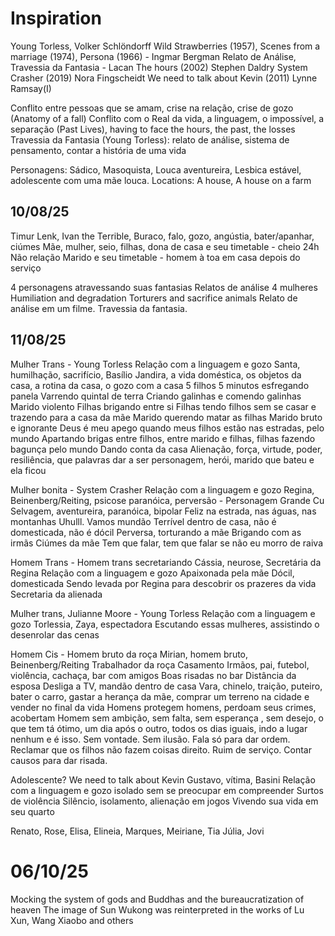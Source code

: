 # Inspiration
Young Torless, Volker Schlöndorff
Wild Strawberries (1957), Scenes from a marriage (1974), Persona (1966) - Ingmar Bergman
Relato de Análise, Travessia da Fantasia - Lacan
The hours (2002) Stephen Daldry
System Crasher (2019) Nora Fingscheidt
We need to talk about Kevin (2011) Lynne Ramsay(I)

Conflito entre pessoas que se amam, crise na relação, crise de gozo (Anatomy of a fall)
Conflito com o Real da vida, a linguagem, o impossível, a separação (Past Lives), having to face the hours, the past, the losses
Travessia da Fantasia (Young Torless): relato de análise, sistema de pensamento, contar a história de uma vida

Personagens: Sádico, Masoquista, Louca aventureira, Lesbica estável, adolescente com uma mãe louca. 
Locations: A house, A house on a farm

## 10/08/25
Timur Lenk, Ivan the Terrible, 
Buraco, falo, gozo, angústia, bater/apanhar, ciúmes 
Mãe, mulher, seio, filhas, dona de casa e seu timetable - cheio 24h 
Não relação 
Marido e seu timetable - homem à toa em casa depois do serviço 

4 personagens atravessando suas fantasias 
Relatos de análise 
4 mulheres 
Humiliation and degradation 
Torturers and sacrifice animals 
Relato de análise em um filme. Travessia da fantasia. 

## 11/08/25
Mulher Trans - Young Torless
Relação com a linguagem e gozo
Santa, humilhação, sacrifício, Basílio 
Jandira, a vida doméstica, os objetos da casa, a rotina da casa, o gozo com a casa
5 filhos
5 minutos esfregando panela
Varrendo quintal de terra
Criando galinhas e comendo galinhas
Marido violento
Filhas brigando entre si
Filhas tendo filhos sem se casar e trazendo para a casa da mãe 
Marido querendo matar as filhas 
Marido bruto e ignorante 
Deus é meu apego quando meus filhos estão nas estradas, pelo mundo
Apartando brigas entre filhos, entre marido e filhas, filhas fazendo bagunça pelo mundo
Dando conta da casa
Alienação, força, virtude, poder, resiliência, que palavras dar a ser personagem, herói, marido que bateu e ela ficou

Mulher bonita - System Crasher
Relação com a linguagem e gozo
Regina, Beinenberg/Reiting, psicose paranóica, perversão  - Personagem
Grande Cu
Selvagem, aventureira, paranóica, bipolar
Feliz na estrada, nas águas, nas montanhas
Uhulll. Vamos mundão 
Terrível dentro de casa, não é domesticada, não é dócil 
Perversa, torturando a mãe 
Brigando com as irmãs 
Ciúmes da mãe 
Tem que falar, tem que falar se não eu morro de raiva

Homem Trans - Homem trans secretariando
Cássia, neurose, Secretária da Regina
Relação com a linguagem e gozo 
Apaixonada pela mãe 
Dócil, domesticada
Sendo levada por Regina para descobrir os prazeres da vida
Secretaria da alienada

Mulher trans, Julianne Moore - Young Torless 
Relação com a linguagem e gozo
Torlessia, Zaya, espectadora 
Escutando essas mulheres, assistindo o desenrolar das cenas

Homem Cis - Homem bruto da roça 
Mirian, homem bruto, Beinenberg/Reiting
Trabalhador da roça 
Casamento
Irmãos, pai, futebol, violência, cachaça, bar com amigos
Boas risadas no bar
Distância da esposa
Desliga a TV, mandão dentro de casa
Vara, chinelo, traição, puteiro, bater o carro, gastar a herança da mãe, comprar um terreno na cidade e vender no final da vida
Homens protegem homens, perdoam seus crimes, acobertam
Homem sem ambição, sem falta, sem esperança , sem desejo, o que tem tá ótimo, um dia após o outro, todos os dias iguais, indo a lugar nenhum e é isso. 
Sem vontade. Sem ilusão. Fala só para dar ordem. Reclamar que os filhos não fazem coisas direito. Ruim de serviço. 
Contar causos para dar risada. 

Adolescente? We need to talk about Kevin
Gustavo, vítima, Basini
Relação com a linguagem e gozo 
isolado sem se preocupar em compreender 
Surtos de violência 
Silêncio, isolamento, alienação em jogos
Vivendo sua vida em seu quarto

Renato, Rose, Elisa, Elineia, Marques, Meiriane, Tia Júlia, Jovi

# 06/10/25
Mocking the system of gods and Buddhas and the bureaucratization of heaven
The image of Sun Wukong was reinterpreted in the works of Lu Xun, Wang Xiaobo and others
